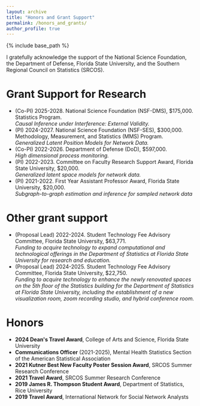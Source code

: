 ```yaml
--- 
layout: archive
title: "Honors and Grant Support"
permalink: /honors_and_grants/
author_profile: true
---
```


{% include base_path %}

I gratefully acknowledge the support of the National Science Foundation, the Department of Defense, 
Florida State University, 
and the Southern Regional Council on Statistics (SRCOS). 


Grant Support for Research  
======
<ul>
<li>
(Co-PI) 2025-2028. National Science Foundation (NSF-DMS), $175,000.<br>
Statistics Program.<br>
<i>Causal Inference under Interference: External Validity.</i>
</li>
<li>
(PI) 2024-2027. National Science Foundation (NSF-SES), $300,000.<br>
Methodology, Measurement, and Statistics (MMS) Program.<br> 
<i>Generalized Latent Position Models for Network Data.</i> 
</li>
<li>
(Co-PI) 2022-2026. Department of Defense (DoD), $597,000.<br>
<i>High dimensional process monitoring.</i> 
</li>
<li>
(PI) 2022-2023. 
Committee on Faculty Research Support Award, Florida State University, $20,000.<br>
<i>Generalized latent space models for network data.</i>
</li>
<li>
(PI) 2021-2022. First Year Assistant Professor Award, Florida State University, $20,000.<br>
<i>Subgraph-to-graph estimation and inference for sampled network data</i>
</li>
</ul>

Other grant support
======
<ul>
<li>
(Proposal Lead) 2022-2024. 
Student Technology Fee Advisory Committee, Florida State University, $63,771.<br>
<i>Funding to acquire technology to expand computational and technological offerings in the Department of Statistics
at Florida State University for research and education.</i>
</li>
<li>
(Proposal Lead) 2024-2025. 
Student Technology Fee Advisory Committee, Florida State University, $22,750.<br>
<i>Funding to acquire technology to enhance the newly renovated spaces on the 5th floor of the Statistics building for the Department of Statistics at Florida State University, including the establishment of a new visualization room, zoom recording studio, and hybrid conference room.</i>
</li>
</ul>


Honors
=========
<ul>
<li>
<b>2024 Dean's Travel Award</b>, College of Arts and Science, Florida State University
</li>
<li>
<b>Communications Officer</b> (2021-2025), Mental Health Statistics Section of the American Statistical Association 
</li>
<li>
<b>2021 Kutner Best New Faculty Poster Session Award</b>, SRCOS Summer Research Conference
</li>
<li>
<b>2021 Travel Award</b>, SRCOS Summer Research Conference
</li>
<li>
<b>2019 James R. Thompson Student Award</b>, Department of Statistics, Rice University
</li>
<li>
<b>2019 Travel Award</b>, International Network for Social Network Analysts
</li>
</ul>


